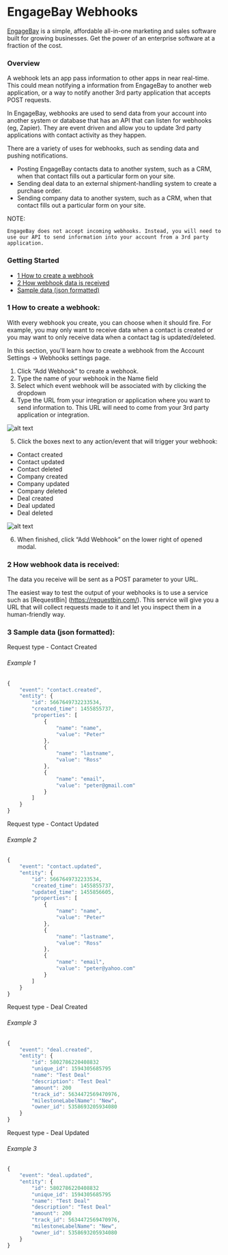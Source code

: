 EngageBay Webhooks
==================

[EngageBay](https://www.engagebay.com/) is a simple, affordable all-in-one marketing and sales software built for growing businesses. Get the power of an enterprise software at a fraction of the cost.

### Overview

A webhook lets an app pass information to other apps in near real-time. This could mean notifying a information from EngageBay to another web application, or a way to notify another 3rd party application that accepts POST requests.

In EngageBay, webhooks are used to send data from your account into another system or database that has an API that can listen for webhooks (eg, Zapier). They are event driven and allow you to update 3rd party applications with contact activity as they happen.

There are a variety of uses for webhooks, such as sending data and pushing notifications.

- Posting EngageBay contacts data to another system, such as a CRM, when that contact fills out a particular form on your site.
- Sending deal data to an external shipment-handling system to create a purchase order.
- Sending company data to another system, such as a CRM, when that contact fills out a particular form on your site.

NOTE: 
```
EngageBay does not accept incoming webhooks. Instead, you will need to use our API to send information into your account from a 3rd party application.
```

### Getting Started

* [1 How to create a webhook](#1-how-to-create-a-webhook)
* [2 How webhook data is received](#2-how-webhook-data-is-received)
* [Sample data (json formatted)](#3-sample-data-json-formatted)

### 1 How to create a webhook: 

With every webhook you create, you can choose when it should fire. For example, you may only want to receive data when a contact is created or you may want to only receive data when a contact tag is updated/deleted.

In this section, you'll learn how to create a webhook from the Account Settings -> Webhooks settings page.

1. Click “Add Webhook” to create a webhook.
2. Type the name of your webhook in the Name field
3. Select which event webhook will be associated with by clicking the dropdown
4. Type the URL from your integration or application where you want to send information to. This URL will need to come from your 3rd party application or integration.

![alt text](https://lh3.googleusercontent.com/8dgqi18u48TXkl2ReEn5wCXqe16LsLbeJK1Hl4EOMQ-qZaVr3gEce09Xuv5v6HmWmkczpi9pDJaFIb3L09xsW8HK9T2BZJTQgvEsssa4N7R3YXRfCR0S-H3M6_8Hbha1o4MsVjPS)

5. Click the boxes next to any action/event that will trigger your webhook:

- Contact created
-  Contact updated
- Contact deleted
- Company created
- Company updated
- Company deleted
- Deal created
- Deal updated
- Deal deleted

![alt text](https://lh5.googleusercontent.com/Rym1pSCa7Pl6GaNP1fVt2J-Vcqs44K65_hZ-dowCLdfHqShEYKmoMW6NWgiKo30YobaZkH-ujz4lS_DywEe9my0PNDOn7srhjX9Z-dcvMUn3GaSxeWJ4btB3cXv72AIGTI0Vizlo)

6. When finished, click “Add Webhook” on the lower right of opened modal.

### 2 How webhook data is received: 

The data you receive will be sent as a POST parameter to your URL. 

The easiest way to test the output of your webhooks is to use a service such as [RequestBin] (https://requestbin.com/). This service will give you a URL that will collect requests made to it and let you inspect them in a human-friendly way.


### 3 Sample data (json formatted): 

Request type - Contact Created
###### Example 1
```javascript
{
    "event": "contact.created",
    "entity": {
        "id": 5667649732233534,
        "created_time": 1455855737,
        "properties": [
            {
                "name": "name",
                "value": "Peter"
            },
            {
                "name": "lastname",
                "value": "Ross"
            },
            {
                "name": "email",
                "value": "peter@gmail.com"
            }
        ]
    }
}
```

Request type - Contact Updated

###### Example 2
```javascript
{
    "event": "contact.updated",
    "entity": {
        "id": 5667649732233534,
        "created_time": 1455855737,
        "updated_time": 1455856605,
        "properties": [
            {
                "name": "name",
                "value": "Peter"
            },
            {
                "name": "lastname",
                "value": "Ross"
            },
            {
                "name": "email",
                "value": "peter@yahoo.com"
            }
        ]
    }
}
```

Request type - Deal Created

###### Example 3
```javascript
{
    "event": "deal.created",
    "entity": {
        "id": 5802786220408832
		"unique_id": 1594305685795
		"name": "Test Deal"
		"description": "Test Deal"
		"amount": 200
		"track_id": 5634472569470976,
		"milestoneLabelName": "New",
		"owner_id": 5358693205934080
    }
}
```

Request type - Deal Updated
###### Example 3
```javascript
{
    "event": "deal.updated",
    "entity": {
        "id": 5802786220408832
		"unique_id": 1594305685795
		"name": "Test Deal"
		"description": "Test Deal"
		"amount": 200
		"track_id": 5634472569470976,
		"milestoneLabelName": "New",
		"owner_id": 5358693205934080
    }
}
```
